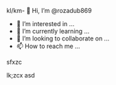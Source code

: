 kl/km- 👋 Hi, I’m @rozadub869
- 👀 I’m interested in ...
- 🌱 I’m currently learning ...
- 💞️ I’m looking to collaborate on ...
- 📫 How to reach me ...

<!---
rozadub869/rozadub869 is a ✨ special ✨ repository because its `README.md` (this file) appears on your GitHub profile.
You can click the Preview link to take a look at your changes.
--->sfxzc
lk;zcx
asd
